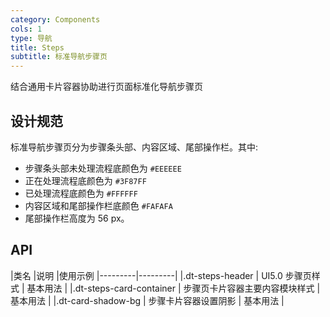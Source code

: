 ```yaml
---
category: Components
cols: 1
type: 导航
title: Steps
subtitle: 标准导航步骤页
---
```


结合通用卡片容器协助进行页面标准化导航步骤页

## 设计规范

标准导航步骤页分为步骤条头部、内容区域、尾部操作栏。其中:

- 步骤条头部未处理流程底颜色为 `#EEEEEE`
- 正在处理流程底颜色为 `#3F87FF`
- 已处理流程底颜色为 `#FFFFFF`
- 内容区域和尾部操作栏底颜色 `#FAFAFA`
- 尾部操作栏高度为 56 px。

## API

|类名      |说明  |使用示例
|---------|---------|
|.dt-steps-header     |    UI5.0 步骤页样式     | 基本用法 |
|.dt-steps-card-container     |    步骤页卡片容器主要内容模块样式     | 基本用法 |
|.dt-card-shadow-bg     |    步骤卡片容器设置阴影        | 基本用法 |
